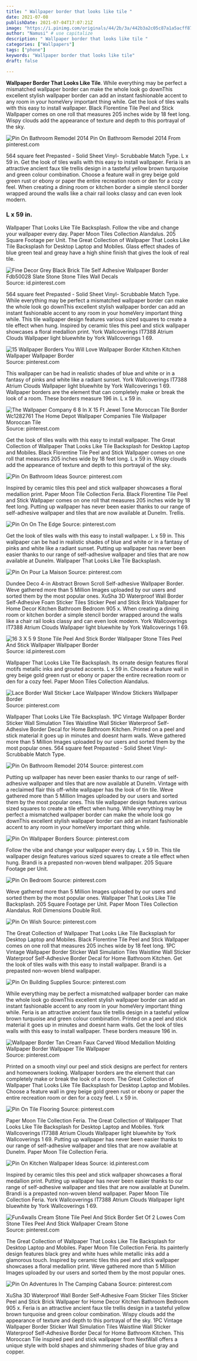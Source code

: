 ```yaml
---
title: " Wallpaper border that looks like tile "
date: 2021-07-08
publishDate: 2021-07-04T17:07:21Z
image: "https://i.pinimg.com/originals/44/2b/3a/442b3a2c05c87a1a5acff8788bf0a6b2.jpg"
author: "Namusi" # use capitalize
description: " Wallpaper border that looks like tile "
categories: ["Wallpapers"]
tags: ["phone"]
keywords: "Wallpaper border that looks like tile"
draft: false

---
```



**Wallpaper Border That Looks Like Tile**. While everything may be perfect a mismatched wallpaper border can make the whole look go downThis excellent stylish wallpaper border can add an instant fashionable accent to any room in your homeVery important thing while. Get the look of tiles walls with this easy to install wallpaper. Black Florentine Tile Peel and Stick Wallpaper comes on one roll that measures 205 inches wide by 18 feet long. Wispy clouds add the appearance of texture and depth to this portrayal of the sky.

![Pin On Bathroom Remodel 2014](https://i.pinimg.com/originals/f2/ce/c0/f2cec08d664bfec3f0d1f7f43f2fd437.jpg "Pin On Bathroom Remodel 2014")
Pin On Bathroom Remodel 2014 From pinterest.com


564 square feet Prepasted - Solid Sheet Vinyl- Scrubbable Match Type. L x 59 in. Get the look of tiles walls with this easy to install wallpaper. Feria is an attractive ancient faux tile trellis design in a tasteful yellow brown turquoise and green colour combination. Choose a feature wall in grey beige gold green rust or ebony or paper the entire recreation room or den for a cozy feel. When creating a dining room or kitchen border a simple stencil border wrapped around the walls like a chair rail looks classy and can even look modern.

### L x 59 in.

Wallpaper That Looks Like Tile Backsplash. Follow the vibe and change your wallpaper every day. Paper Moon Tiles Collection Alandalus. 205 Square Footage per Unit. The Great Collection of Wallpaper That Looks Like Tile Backsplash for Desktop Laptop and Mobiles. Glass effect shades of blue green teal and greay have a high shine finish that gives the look of real tile.


![Fine Decor Grey Black Brick Tile Self Adhesive Wallpaper Border Fdb50028 Slate Stone Stone Tiles Wall Decals](https://i.pinimg.com/originals/4b/83/ef/4b83efa993fc8088513dd82f5597864b.jpg "Fine Decor Grey Black Brick Tile Self Adhesive Wallpaper Border Fdb50028 Slate Stone Stone Tiles Wall Decals")
Source: id.pinterest.com

564 square feet Prepasted - Solid Sheet Vinyl- Scrubbable Match Type. While everything may be perfect a mismatched wallpaper border can make the whole look go downThis excellent stylish wallpaper border can add an instant fashionable accent to any room in your homeVery important thing while. This tile wallpaper design features various sized squares to create a tile effect when hung. Inspired by ceramic tiles this peel and stick wallpaper showcases a floral medallion print. York Wallcoverings IT7388 Atrium Clouds Wallpaper light bluewhite by York Wallcoverings 1 69.

![15 Wallpaper Borders You Will Love Wallpaper Border Kitchen Kitchen Wallpaper Wallpaper Border](https://i.pinimg.com/736x/7f/bb/6d/7fbb6de8ee6026007e6e0f9766a4a83b.jpg "15 Wallpaper Borders You Will Love Wallpaper Border Kitchen Kitchen Wallpaper Wallpaper Border")
Source: pinterest.com

This wallpaper can be had in realistic shades of blue and white or in a fantasy of pinks and white like a radiant sunset. York Wallcoverings IT7388 Atrium Clouds Wallpaper light bluewhite by York Wallcoverings 1 69. Wallpaper borders are the element that can completely make or break the look of a room. These borders measure 196 in. L x 59 in.

![The Wallpaper Company 6 8 In X 15 Ft Jewel Tone Moroccan Tile Border Wc1282761 The Home Depot Wallpaper Companies Tile Wallpaper Moroccan Tile](https://i.pinimg.com/originals/04/ba/f6/04baf615e9a9e5329e0b3d7b7fc80e4d.jpg "The Wallpaper Company 6 8 In X 15 Ft Jewel Tone Moroccan Tile Border Wc1282761 The Home Depot Wallpaper Companies Tile Wallpaper Moroccan Tile")
Source: pinterest.com

Get the look of tiles walls with this easy to install wallpaper. The Great Collection of Wallpaper That Looks Like Tile Backsplash for Desktop Laptop and Mobiles. Black Florentine Tile Peel and Stick Wallpaper comes on one roll that measures 205 inches wide by 18 feet long. L x 59 in. Wispy clouds add the appearance of texture and depth to this portrayal of the sky.

![Pin On Bathroom Ideas](https://i.pinimg.com/originals/18/98/6e/18986ed59a086baff1594149521f4a7e.jpg "Pin On Bathroom Ideas")
Source: pinterest.com

Inspired by ceramic tiles this peel and stick wallpaper showcases a floral medallion print. Paper Moon Tile Collection Feria. Black Florentine Tile Peel and Stick Wallpaper comes on one roll that measures 205 inches wide by 18 feet long. Putting up wallpaper has never been easier thanks to our range of self-adhesive wallpaper and tiles that are now available at Dunelm. Trellis.

![Pin On On The Edge](https://i.pinimg.com/originals/f2/ea/ee/f2eaeef84ffa99e562e148fe1c33a0bf.jpg "Pin On On The Edge")
Source: pinterest.com

Get the look of tiles walls with this easy to install wallpaper. L x 59 in. This wallpaper can be had in realistic shades of blue and white or in a fantasy of pinks and white like a radiant sunset. Putting up wallpaper has never been easier thanks to our range of self-adhesive wallpaper and tiles that are now available at Dunelm. Wallpaper That Looks Like Tile Backsplash.

![Pin On Pour La Maison](https://i.pinimg.com/originals/1a/4e/de/1a4ede8dba00a4a59a3d826f83a913b4.jpg "Pin On Pour La Maison")
Source: pinterest.com

Dundee Deco 4-in Abstract Brown Scroll Self-adhesive Wallpaper Border. Weve gathered more than 5 Million Images uploaded by our users and sorted them by the most popular ones. XuSha 3D Waterproof Wall Border Self-Adhesive Foam Sticker Tiles Sticker Peel and Stick Brick Wallpaper for Home Decor Kitchen Bathroom Bedroom 905 x. When creating a dining room or kitchen border a simple stencil border wrapped around the walls like a chair rail looks classy and can even look modern. York Wallcoverings IT7388 Atrium Clouds Wallpaper light bluewhite by York Wallcoverings 1 69.

![16 3 X 5 9 Stone Tile Peel And Stick Border Wallpaper Stone Tiles Peel And Stick Wallpaper Wallpaper Border](https://i.pinimg.com/736x/6f/8f/3e/6f8f3e28fa515cd355ead957c6e97ea7.jpg "16 3 X 5 9 Stone Tile Peel And Stick Border Wallpaper Stone Tiles Peel And Stick Wallpaper Wallpaper Border")
Source: id.pinterest.com

Wallpaper That Looks Like Tile Backsplash. Its ornate design features floral motifs metallic inks and grouted accents. L x 59 in. Choose a feature wall in grey beige gold green rust or ebony or paper the entire recreation room or den for a cozy feel. Paper Moon Tiles Collection Alandalus.

![Lace Border Wall Sticker Lace Wallpaper Window Stickers Wallpaper Border](https://i.pinimg.com/564x/3c/0b/a1/3c0ba19b83b7f910b56a3b7100838b54.jpg "Lace Border Wall Sticker Lace Wallpaper Window Stickers Wallpaper Border")
Source: pinterest.com

Wallpaper That Looks Like Tile Backsplash. 1PC Vintage Wallpaper Border Sticker Wall Simulation Tiles Waistline Wall Sticker Waterproof Self-Adhesive Border Decal for Home Bathroom Kitchen. Printed on a peel and stick material it goes up in minutes and doesnt harm walls. Weve gathered more than 5 Million Images uploaded by our users and sorted them by the most popular ones. 564 square feet Prepasted - Solid Sheet Vinyl- Scrubbable Match Type.

![Pin On Bathroom Remodel 2014](https://i.pinimg.com/originals/f2/ce/c0/f2cec08d664bfec3f0d1f7f43f2fd437.jpg "Pin On Bathroom Remodel 2014")
Source: pinterest.com

Putting up wallpaper has never been easier thanks to our range of self-adhesive wallpaper and tiles that are now available at Dunelm. Vintage with a reclaimed flair this off-white wallpaper has the look of tin tile. Weve gathered more than 5 Million Images uploaded by our users and sorted them by the most popular ones. This tile wallpaper design features various sized squares to create a tile effect when hung. While everything may be perfect a mismatched wallpaper border can make the whole look go downThis excellent stylish wallpaper border can add an instant fashionable accent to any room in your homeVery important thing while.

![Pin On Wallpaper Borders](https://i.pinimg.com/474x/ed/05/fa/ed05fa1829fb697142e89a4f8f940222.jpg "Pin On Wallpaper Borders")
Source: pinterest.com

Follow the vibe and change your wallpaper every day. L x 59 in. This tile wallpaper design features various sized squares to create a tile effect when hung. Brandi is a prepasted non-woven blend wallpaper. 205 Square Footage per Unit.

![Pin On Bedroom](https://i.pinimg.com/originals/3f/e9/5b/3fe95be29cb7981f425a5a8d5f415895.jpg "Pin On Bedroom")
Source: pinterest.com

Weve gathered more than 5 Million Images uploaded by our users and sorted them by the most popular ones. Wallpaper That Looks Like Tile Backsplash. 205 Square Footage per Unit. Paper Moon Tiles Collection Alandalus. Roll Dimensions Double Roll.

![Pin On Wish](https://i.pinimg.com/736x/53/09/2e/53092e820c2e4b798003e89da5921c41.jpg "Pin On Wish")
Source: pinterest.com

The Great Collection of Wallpaper That Looks Like Tile Backsplash for Desktop Laptop and Mobiles. Black Florentine Tile Peel and Stick Wallpaper comes on one roll that measures 205 inches wide by 18 feet long. 1PC Vintage Wallpaper Border Sticker Wall Simulation Tiles Waistline Wall Sticker Waterproof Self-Adhesive Border Decal for Home Bathroom Kitchen. Get the look of tiles walls with this easy to install wallpaper. Brandi is a prepasted non-woven blend wallpaper.

![Pin On Building Supplies](https://i.pinimg.com/originals/1c/2d/4d/1c2d4d00604ec4c91b815369ae730c73.jpg "Pin On Building Supplies")
Source: pinterest.com

While everything may be perfect a mismatched wallpaper border can make the whole look go downThis excellent stylish wallpaper border can add an instant fashionable accent to any room in your homeVery important thing while. Feria is an attractive ancient faux tile trellis design in a tasteful yellow brown turquoise and green colour combination. Printed on a peel and stick material it goes up in minutes and doesnt harm walls. Get the look of tiles walls with this easy to install wallpaper. These borders measure 196 in.

![Wallpaper Border Tan Cream Faux Carved Wood Medallion Molding Wallpaper Border Wallpaper Tile Wallpaper](https://i.pinimg.com/originals/b0/d1/55/b0d155b0a1e89ff0bc2ed645603b2dfa.jpg "Wallpaper Border Tan Cream Faux Carved Wood Medallion Molding Wallpaper Border Wallpaper Tile Wallpaper")
Source: pinterest.com

Printed on a smooth vinyl our peel and stick designs are perfect for renters and homeowners looking. Wallpaper borders are the element that can completely make or break the look of a room. The Great Collection of Wallpaper That Looks Like Tile Backsplash for Desktop Laptop and Mobiles. Choose a feature wall in grey beige gold green rust or ebony or paper the entire recreation room or den for a cozy feel. L x 59 in.

![Pin On Tile Flooring](https://i.pinimg.com/originals/b4/7b/1a/b47b1ae24516b49bba6a8f5e1b195adc.jpg "Pin On Tile Flooring")
Source: pinterest.com

Paper Moon Tile Collection Feria. The Great Collection of Wallpaper That Looks Like Tile Backsplash for Desktop Laptop and Mobiles. York Wallcoverings IT7388 Atrium Clouds Wallpaper light bluewhite by York Wallcoverings 1 69. Putting up wallpaper has never been easier thanks to our range of self-adhesive wallpaper and tiles that are now available at Dunelm. Paper Moon Tile Collection Feria.

![Pin On Kitchen Wallpaper Ideas](https://i.pinimg.com/236x/15/28/51/1528515adccecf7871a5189c223f48ff.jpg "Pin On Kitchen Wallpaper Ideas")
Source: id.pinterest.com

Inspired by ceramic tiles this peel and stick wallpaper showcases a floral medallion print. Putting up wallpaper has never been easier thanks to our range of self-adhesive wallpaper and tiles that are now available at Dunelm. Brandi is a prepasted non-woven blend wallpaper. Paper Moon Tile Collection Feria. York Wallcoverings IT7388 Atrium Clouds Wallpaper light bluewhite by York Wallcoverings 1 69.

![Fun4walls Cream Stone Tile Peel And Stick Border Set Of 2 Lowes Com Stone Tiles Peel And Stick Wallpaper Cream Stone](https://i.pinimg.com/originals/94/6a/75/946a75f2510eb0d5fe096e72d20a7a98.jpg "Fun4walls Cream Stone Tile Peel And Stick Border Set Of 2 Lowes Com Stone Tiles Peel And Stick Wallpaper Cream Stone")
Source: pinterest.com

The Great Collection of Wallpaper That Looks Like Tile Backsplash for Desktop Laptop and Mobiles. Paper Moon Tile Collection Feria. Its painterly design features black grey and white hues while metallic inks add a glamorous touch. Inspired by ceramic tiles this peel and stick wallpaper showcases a floral medallion print. Weve gathered more than 5 Million Images uploaded by our users and sorted them by the most popular ones.

![Pin On Adventures In The Camping Cabana](https://i.pinimg.com/originals/44/2b/3a/442b3a2c05c87a1a5acff8788bf0a6b2.jpg "Pin On Adventures In The Camping Cabana")
Source: pinterest.com

XuSha 3D Waterproof Wall Border Self-Adhesive Foam Sticker Tiles Sticker Peel and Stick Brick Wallpaper for Home Decor Kitchen Bathroom Bedroom 905 x. Feria is an attractive ancient faux tile trellis design in a tasteful yellow brown turquoise and green colour combination. Wispy clouds add the appearance of texture and depth to this portrayal of the sky. 1PC Vintage Wallpaper Border Sticker Wall Simulation Tiles Waistline Wall Sticker Waterproof Self-Adhesive Border Decal for Home Bathroom Kitchen. This Moroccan Tile inspired peel and stick wallpaper from NextWall offers a unique style with bold shapes and shimmering shades of blue gray and copper.


